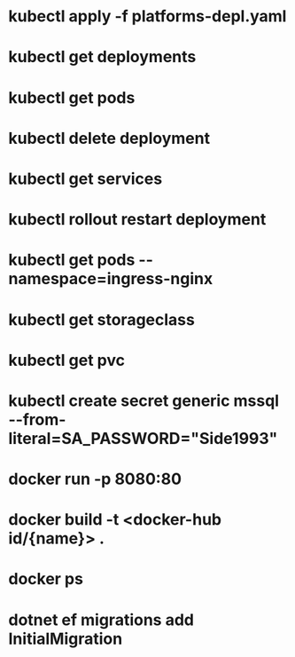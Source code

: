 # kubectl apply -f platforms-depl.yaml 
# kubectl get deployments
# kubectl get pods
# kubectl delete deployment <name>
# kubectl get services
# kubectl rollout restart deployment <name>
# kubectl get pods --namespace=ingress-nginx
# kubectl get storageclass
# kubectl get pvc
# kubectl create secret generic mssql --from-literal=SA_PASSWORD="Side1993"

# docker run -p 8080:80 <imageName or image source>
# docker build -t <docker-hub id/{name}> .
# docker ps

# dotnet ef migrations add InitialMigration

